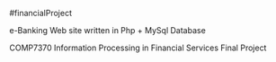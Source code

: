 #financialProject

e-Banking Web site written in Php + MySql Database

COMP7370 Information Processing in Financial Services Final Project